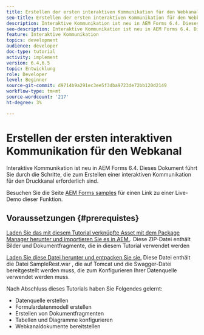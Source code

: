 ```yaml
---
title: Erstellen der ersten interaktiven Kommunikation für den Webkanal
seo-title: Erstellen der ersten interaktiven Kommunikation für den Webkanal
description: Interaktive Kommunikation ist neu in AEM Forms 6.4. Dieses Dokument führt Sie durch die Schritte, die zum Erstellen einer interaktiven Kommunikation für den Webkanal erforderlich sind.
seo-description: Interaktive Kommunikation ist neu in AEM Forms 6.4. Dieses Dokument führt Sie durch die Schritte, die zum Erstellen einer interaktiven Kommunikation für den Webkanal erforderlich sind.
feature: Interaktive Kommunikation
topics: development
audience: developer
doc-type: tutorial
activity: implement
version: 6.4,6.5
topic: Entwicklung
role: Developer
level: Beginner
source-git-commit: d9714b9a291ec3ee5f3dba9723de72bb120d2149
workflow-type: tm+mt
source-wordcount: '217'
ht-degree: 3%

---
```



# Erstellen der ersten interaktiven Kommunikation für den Webkanal

Interaktive Kommunikation ist neu in AEM Forms 6.4. Dieses Dokument führt Sie durch die Schritte, die zum Erstellen einer interaktiven Kommunikation für den Druckkanal erforderlich sind.

Besuchen Sie die Seite [AEM Forms samples](https://forms.enablementadobe.com/content/samples/samples.html?query=0) für einen Link zu einer Live-Demo dieser Funktion.

## Voraussetzungen {#prerequistes}

[Laden Sie das mit diesem Tutorial verknüpfte Asset mit dem Package Manager herunter und importieren Sie es in AEM.](assets/gettingstartedassets.zip). Diese ZIP-Datei enthält Bilder und Dokumentfragmente, die in diesem Tutorial verwendet werden

[Laden Sie diese Datei herunter und entpacken Sie sie.](assets/warfileandswaggerfile.zip) Diese Datei enthält die Datei SampleRest.war , die auf Tomcat und die Swagger-Datei bereitgestellt werden muss, die zum Konfigurieren Ihrer Datenquelle verwendet werden muss.

Nach Abschluss dieses Tutorials haben Sie Folgendes gelernt:

* Datenquelle erstellen
* Formulardatenmodell erstellen
* Erstellen von Dokumentfragmenten
* Tabellen und Diagramme konfigurieren
* Webkanaldokumente bereitstellen




